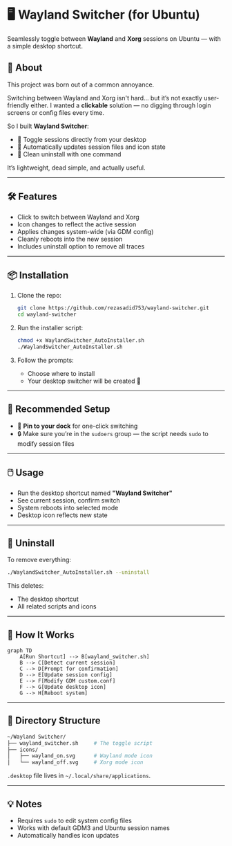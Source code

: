 # 🖥️ Wayland Switcher (for Ubuntu)

Seamlessly toggle between **Wayland** and **Xorg** sessions on Ubuntu — with a simple desktop shortcut.

## 🚀 About

This project was born out of a common annoyance.

Switching between Wayland and Xorg isn't hard… but it’s not exactly user-friendly either. I wanted a **clickable** solution — no digging through login screens or config files every time.

So I built **Wayland Switcher**:

- 🎯 Toggle sessions directly from your desktop
- 🔄 Automatically updates session files and icon state
- 🧼 Clean uninstall with one command

It’s lightweight, dead simple, and actually useful.

---

## 🛠️ Features

- Click to switch between Wayland and Xorg
- Icon changes to reflect the active session
- Applies changes system-wide (via GDM config)
- Cleanly reboots into the new session
- Includes uninstall option to remove all traces

---

## 📦 Installation

1. Clone the repo:
   ```bash
   git clone https://github.com/rezasadid753/wayland-switcher.git
   cd wayland-switcher
   ```

2. Run the installer script:
   ```bash
   chmod +x WaylandSwitcher_AutoInstaller.sh
   ./WaylandSwitcher_AutoInstaller.sh
   ```

3. Follow the prompts:
   - Choose where to install
   - Your desktop switcher will be created 🎉

---

## 🔧 Recommended Setup

- 📌 **Pin to your dock** for one-click switching
- 🔒 Make sure you’re in the `sudoers` group — the script needs `sudo` to modify session files

---

## 🖱️ Usage

- Run the desktop shortcut named **"Wayland Switcher"**
- See current session, confirm switch
- System reboots into selected mode
- Desktop icon reflects new state

---

## 🧹 Uninstall

To remove everything:
```bash
./WaylandSwitcher_AutoInstaller.sh --uninstall
```

This deletes:
- The desktop shortcut
- All related scripts and icons

---

## 🧬 How It Works

```mermaid
graph TD
    A[Run Shortcut] --> B[wayland_switcher.sh]
    B --> C[Detect current session]
    C --> D[Prompt for confirmation]
    D --> E[Update session config]
    E --> F[Modify GDM custom.conf]
    F --> G[Update desktop icon]
    G --> H[Reboot system]
```

---

## 📁 Directory Structure

```bash
~/Wayland Switcher/
├── wayland_switcher.sh     # The toggle script
├── icons/
│   ├── wayland_on.svg      # Wayland mode icon
│   └── wayland_off.svg     # Xorg mode icon
```

`.desktop` file lives in `~/.local/share/applications`.

---

## 💡 Notes

- Requires `sudo` to edit system config files
- Works with default GDM3 and Ubuntu session names
- Automatically handles icon updates
